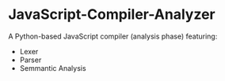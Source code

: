 # JavaScript-Compiler-Analyzer

A Python-based JavaScript compiler (analysis phase) featuring:

* Lexer
* Parser
* Semmantic Analysis
